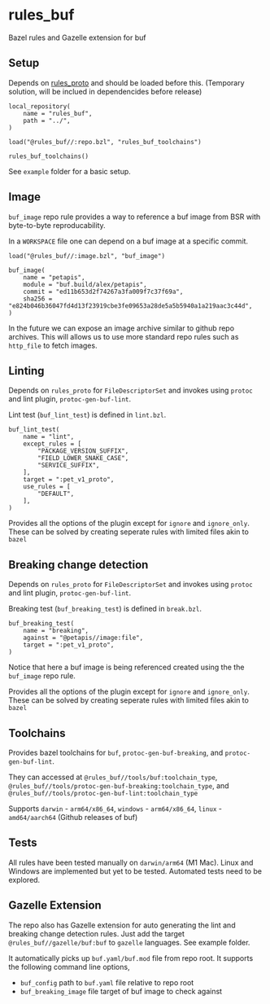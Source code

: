 # rules_buf

Bazel rules and Gazelle extension for buf

## Setup 

Depends on [rules_proto](https://github.com/bazelbuild/rules_proto) and should be loaded before this. (Temporary solution, will be inclued in dependencides before release)

```starlark
local_repository(
    name = "rules_buf",
    path = "../",
)

load("@rules_buf//:repo.bzl", "rules_buf_toolchains")

rules_buf_toolchains()
```

See `example` folder for a basic setup.

## Image

`buf_image` repo rule provides a way to reference a buf image from BSR with byte-to-byte reproducability.

In a `WORKSPACE` file one can depend on a buf image at a specific commit.
```starlark
load("@rules_buf//:image.bzl", "buf_image")

buf_image(
    name = "petapis",
    module = "buf.build/alex/petapis",
    commit = "ed11b653d2f74267a3fa009f7c37f69a",
    sha256 = "e824b046b36047fd4d13f23919cbe3fe09653a28de5a5b5940a1a219aac3c44d",
)
```

In the future we can expose an image archive similar to github repo archives. This will allows us to use more standard repo rules such as `http_file` to fetch images.

## Linting

Depends on `rules_proto` for `FileDescriptorSet` and invokes using `protoc` and lint plugin, `protoc-gen-buf-lint`.

Lint test (`buf_lint_test`) is defined in `lint.bzl`. 

```starlark
buf_lint_test(
    name = "lint",
    except_rules = [
        "PACKAGE_VERSION_SUFFIX",
        "FIELD_LOWER_SNAKE_CASE",
        "SERVICE_SUFFIX",
    ],
    target = ":pet_v1_proto",
    use_rules = [
        "DEFAULT",
    ],
)
```

Provides all the options of the plugin except for `ignore` and `ignore_only`. These can be solved by creating seperate rules with limited files akin to `bazel`

## Breaking change detection

Depends on `rules_proto` for `FileDescriptorSet` and invokes using `protoc` and lint plugin, `protoc-gen-buf-lint`.

Breaking test (`buf_breaking_test`) is defined in `break.bzl`. 

```starlark
buf_breaking_test(
    name = "breaking",
    against = "@petapis//image:file",
    target = ":pet_v1_proto",
)
```

Notice that here a buf image is being referenced created using the the `buf_image` repo rule.

Provides all the options of the plugin except for `ignore` and `ignore_only`. These can be solved by creating seperate rules with limited files akin to `bazel`

## Toolchains

Provides bazel toolchains for `buf`, `protoc-gen-buf-breaking`, and `protoc-gen-buf-lint`. 

They can accessed at `@rules_buf//tools/buf:toolchain_type`, `@rules_buf//tools/protoc-gen-buf-breaking:toolchain_type`, and `@rules_buf//tools/protoc-gen-buf-lint:toolchain_type`

Supports `darwin` - `arm64/x86_64`, `windows` - `arm64/x86_64`, `linux` - `amd64/aarch64` (Github releases of buf)

## Tests

All rules have been tested manually on `darwin/arm64` (M1 Mac). Linux and Windows are implemented but yet to be tested. Automated tests need to be explored.


## Gazelle Extension

The repo also has Gazelle extension for auto generating the lint and breaking change detection rules. Just add the target `@rules_buf//gazelle/buf:buf` to `gazelle` languages. See example folder.

It automatically picks up `buf.yaml/buf.mod` file from repo root. It supports the following command line options,

* `buf_config` path to `buf.yaml` file relative to repo root
* `buf_breaking_image` file target of buf image to check against

